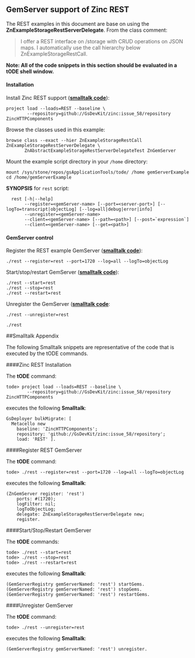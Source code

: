 GemServer support of Zinc REST
-----------------

The REST examples in this document are base on using the **ZnExampleStorageRestServerDelegate**.
From the class comment:

> I offer a REST interface on /storage with CRUD operations on JSON maps. 
> I automatically use the call hierarchy below ZnExampleStorageRestCall.

**Note: All of the code snippets in this section should be evaluated in a tODE shell window.**

#### Installation
Install Zinc REST support ([**smalltalk code**](#zinc-rest-installation)):

```Shell
project load --loads=REST --baseline \
        --repository=github://GsDevKit/zinc:issue_58/repository ZincHTTPComponents  
```

Browse the classes used in this example:

```Shell
browse class --exact --hier ZnExampleStorageRestCall ZnExampleStorageRestServerDelegate \
       ZnAbstractExampleStorageRestServerDelegateTest ZnGemServer
```

Mount the example script directory in your `/home` directory:  

```Shell
mount /sys/stone/repos/gsApplicationTools/tode/ /home gemServerExample
cd /home/gemServerExample
```

**SYNOPSIS** for `rest` script:

```man
  rest [-h|--help]
       --register=<gemServer-name> [--port=<server-port>] [--logTo=transcript|objectLog] [--log=all|debug|error|info]
       --unregister=<gemServer-name>
       --client=<gemServer-name> [--path=<path>] [--post=`expression`]
       --client=<gemServer-name> [--get=<path>]
```

#### GemServer control

Register the REST example GemServer ([**smalltalk code**](#register-rest-gemserver)):

```Shell
./rest --register=rest --port=1720 --log=all --logTo=objectLog
```

Start/stop/restart GemServer ([**smalltalk code**](#startstoprestart-gemserver)):

```Shell
./rest --start=rest
./rest --stop=rest
./rest --restart=rest
```

Unregister the GemServer ([**smalltalk code**](#unregister-gemserver]): 

```Shell
./rest --unregister=rest
```


```Shell
./rest
```

##Smalltalk Appendix

The following Smalltalk snippets are representative of the code that is executed by the tODE commands.

####Zinc REST Installation

The **tODE** command:

```Shell
tode> project load --loads=REST --baseline \
        --repository=github://GsDevKit/zinc:issue_58/repository ZincHTTPComponents  
```

executes the following **Smalltalk**:

```Smalltalk
GsDeployer bulkMigrate: [
  Metacello new
    baseline: 'ZincHTTPComponents';
    repository: 'github://GsDevKit/zinc:issue_58/repository';
    load: 'REST' ].
```

####Register REST GemServer

The **tODE** command:

```Shell
tode> ./rest --register=rest --port=1720 --log=all --logTo=objectLog
```

executes the following **Smalltalk**:

 
```Smalltalk
(ZnGemServer register: 'rest')
    ports: #(1720);
    logFilter: nil;
    logToObjectLog;
    delegate: ZnExampleStorageRestServerDelegate new;
    register.
```

####Start/Stop/Restart GemServer

The **tODE** commands:

```Shell
tode> ./rest --start=rest
tode> ./rest --stop=rest
tode> ./rest --restart=rest
```

executes the following **Smalltalk**:

```Smalltalk
(GemServerRegistry gemServerNamed: 'rest') startGems.
(GemServerRegistry gemServerNamed: 'rest') stopGems.
(GemServerRegistry gemServerNamed: 'rest') restartGems.
```

####Unregister GemServer

The **tODE** command:

```Shell
tode> ./rest --unregister=rest
```

executes the following **Smalltalk**:

```Smalltalk
(GemServerRegistry gemServerNamed: 'rest') unregister.
```

